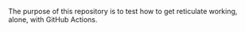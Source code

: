 The purpose of this repository is to test how to get reticulate working, alone, with GitHub Actions.
